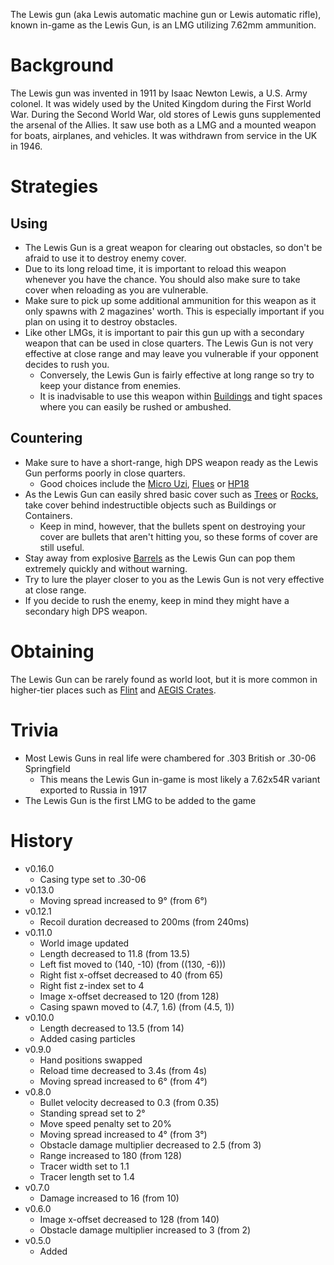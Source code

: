 The Lewis gun (aka Lewis automatic machine gun or Lewis automatic rifle), known in-game as the Lewis Gun, is an LMG utilizing 7.62mm ammunition.

# Background

The Lewis gun was invented in 1911 by Isaac Newton Lewis, a U.S. Army colonel. It was widely used by the United Kingdom during the First World War. During the Second World War, old stores of Lewis guns supplemented the arsenal of the Allies. It saw use both as a LMG and a mounted weapon for boats, airplanes, and vehicles. It was withdrawn from service in the UK in 1946.

# Strategies

## Using

- The Lewis Gun is a great weapon for clearing out obstacles, so don't be afraid to use it to destroy enemy cover.
- Due to its long reload time, it is important to reload this weapon whenever you have the chance. You should also make sure to take cover when reloading as you are vulnerable.
- Make sure to pick up some additional ammunition for this weapon as it only spawns with 2 magazines' worth. This is especially important if you plan on using it to destroy obstacles.
- Like other LMGs, it is important to pair this gun up with a secondary weapon that can be used in close quarters. The Lewis Gun is not very effective at close range and may leave you vulnerable if your opponent decides to rush you.
  - Conversely, the Lewis Gun is fairly effective at long range so try to keep your distance from enemies.
  - It is inadvisable to use this weapon within [Buildings](/buildings) and tight spaces where you can easily be rushed or ambushed.

## Countering

- Make sure to have a short-range, high DPS weapon ready as the Lewis Gun performs poorly in close quarters.
  - Good choices include the [Micro Uzi](/weapons/guns/micro_uzi), [Flues](/weapons/guns/flues) or [HP18](/weapons/guns/hp18)
- As the Lewis Gun can easily shred basic cover such as [Trees](/obstacles/tree) or [Rocks](/obstacles/rock), take cover behind indestructible objects such as Buildings or Containers.
  - Keep in mind, however, that the bullets spent on destroying your cover are bullets that aren't hitting you, so these forms of cover are still useful.
- Stay away from explosive [Barrels](/obstacles/barrel) as the Lewis Gun can pop them extremely quickly and without warning.
- Try to lure the player closer to you as the Lewis Gun is not very effective at close range.
- If you decide to rush the enemy, keep in mind they might have a secondary high DPS weapon.

# Obtaining

The Lewis Gun can be rarely found as world loot, but it is more common in higher-tier places such as [Flint](/obstacles/flint_crate) and [AEGIS Crates](/obstacles/aegis_crate).

# Trivia

- Most Lewis Guns in real life were chambered for .303 British or .30-06 Springfield
  - This means the Lewis Gun in-game is most likely a 7.62x54R variant exported to Russia in 1917
- The Lewis Gun is the first LMG to be added to the game

# History

- v0.16.0
  - Casing type set to .30-06
- v0.13.0
  - Moving spread increased to 9° (from 6°)
- v0.12.1
  - Recoil duration decreased to 200ms (from 240ms)
- v0.11.0
  - World image updated
  - Length decreased to 11.8 (from 13.5)
  - Left fist moved to (140, -10) (from ((130, -6)))
  - Right fist x-offset decreased to 40 (from 65)
  - Right fist z-index set to 4
  - Image x-offset decreased to 120 (from 128)
  - Casing spawn moved to (4.7, 1.6) (from (4.5, 1))
- v0.10.0
  - Length decreased to 13.5 (from 14)
  - Added casing particles
- v0.9.0
  - Hand positions swapped
  - Reload time decreased to 3.4s (from 4s)
  - Moving spread increased to 6° (from 4°)
- v0.8.0
  - Bullet velocity decreased to 0.3 (from 0.35)
  - Standing spread set to 2°
  - Move speed penalty set to 20%
  - Moving spread increased to 4° (from 3°)
  - Obstacle damage multiplier decreased to 2.5 (from 3)
  - Range increased to 180 (from 128)
  - Tracer width set to 1.1
  - Tracer length set to 1.4
- v0.7.0
  - Damage increased to 16 (from 10)
- v0.6.0
  - Image x-offset decreased to 128 (from 140)
  - Obstacle damage multiplier increased to 3 (from 2)
- v0.5.0
  - Added

